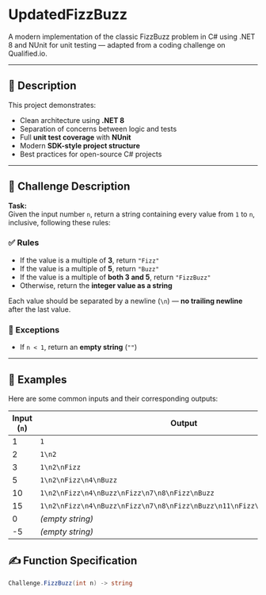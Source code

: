 # UpdatedFizzBuzz

A modern implementation of the classic FizzBuzz problem in C# using .NET 8 and NUnit for unit testing — adapted from a coding challenge on Qualified.io.

---

## 📌 Description

This project demonstrates:

- Clean architecture using **.NET 8**
- Separation of concerns between logic and tests
- Full **unit test coverage** with **NUnit**
- Modern **SDK-style project structure**
- Best practices for open-source C# projects

---

## 🧠 Challenge Description

**Task:**  
Given the input number `n`, return a string containing every value from `1` to `n`, inclusive, following these rules:

### ✅ Rules

- If the value is a multiple of **3**, return `"Fizz"`
- If the value is a multiple of **5**, return `"Buzz"`
- If the value is a multiple of **both 3 and 5**, return `"FizzBuzz"`
- Otherwise, return the **integer value as a string**

Each value should be separated by a newline (`\n`) — **no trailing newline** after the last value.

### 🚫 Exceptions

- If `n < 1`, return an **empty string** (`""`)

---

## 🧪 Examples

Here are some common inputs and their corresponding outputs:

| Input (`n`) | Output                                                                 |
|-------------|------------------------------------------------------------------------|
| 1           | `1`                                                                    |
| 2           | `1\n2`                                                                 |
| 3           | `1\n2\nFizz`                                                           |
| 5           | `1\n2\nFizz\n4\nBuzz`                                                  |
| 10          | `1\n2\nFizz\n4\nBuzz\nFizz\n7\n8\nFizz\nBuzz`                          |
| 15          | `1\n2\nFizz\n4\nBuzz\nFizz\n7\n8\nFizz\nBuzz\n11\nFizz\n13\n14\nFizzBuzz` |
| 0           | *(empty string)*                                                       |
| -5          | *(empty string)*                                                       |

## ✍️ Function Specification

```csharp
Challenge.FizzBuzz(int n) -> string
